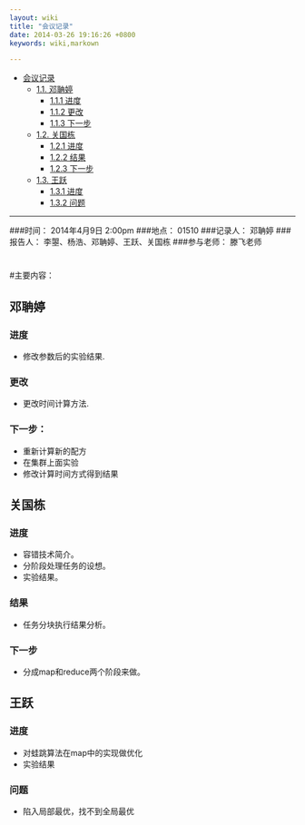 ```yaml
---
layout: wiki
title: "会议记录"
date: 2014-03-26 19:16:26 +0800
keywords: wiki,markown

---
```


*   [会议记录](#toc1)
    *   [1.1. 邓聃婷](#toc1.1)
        *   [1.1.1 进度](#toc1.1.1)
        *   [1.1.2 更改](#toc1.1.2)
        *   [1.1.3 下一步](#toc1.1.3)
    *   [1.2. 关国栋](#toc1.2)
        *   [1.2.1 进度](#toc1.2.1)
        *   [1.2.2 结果](#toc1.2.2)
        *   [1.2.3 下一步](#toc1.2.3)
    *   [1.3. 王跃](#toc1.3)
        *   [1.3.1 进度](#toc1.3.1)
        *   [1.3.2 问题](#toc1.3.2)
* * *
</div>
<div class="neirong">

  
###时间： 2014年4月9日  2:00pm 
###地点： 01510
###记录人： 邓聃婷
###报告人： 李曌、杨浩、邓聃婷、王跃、关国栋
###参与老师： 滕飞老师 
<h1></h1>  
#主要内容：

<h2 id="toc1.1">邓聃婷</h2>

<h3 id="toc1.1.1">进度</h3>   

*   修改参数后的实验结果.

<h3 id="toc1.1.2">更改</h3> 

*   更改时间计算方法.


<h3 id="toc1.1.3">下一步：</h3>

*   重新计算新的配方 
*   在集群上面实验
*   修改计算时间方式得到结果


<h2 id="toc1.2">关国栋</h2>
<h3 id="toc1.2.1">进度</h3> 

*   容错技术简介。  
*   分阶段处理任务的设想。  
*   实验结果。

<h3 id="toc1.2.2">结果</h3> 

*   任务分块执行结果分析。

<h3 id="toc1.2.3">下一步</h3> 

*   分成map和reduce两个阶段来做。



<h2 id="toc1.3">王跃</h2>
<h3 id="toc1.3.1">进度</h3> 

*   对蛙跳算法在map中的实现做优化
*   实验结果  

<h3 id="toc1.3.2">问题</h3> 

*   陷入局部最优，找不到全局最优

